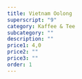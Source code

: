 ```yaml
---
title: Vietnam Oolong
superscript: "9"
category: Kaffee & Tee
subcategory: ""
description: ""
price1: 4,0
price2: ""
price3: ""
order: 1
---
```

